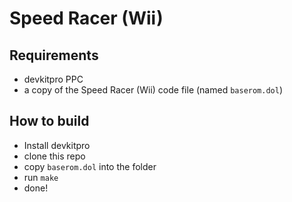# Speed Racer (Wii)

## Requirements
 - devkitpro PPC
 - a copy of the Speed Racer (Wii) code file (named `baserom.dol`)

## How to build
 - Install devkitpro
 - clone this repo
 - copy `baserom.dol` into the folder
 - run `make`
 - done!